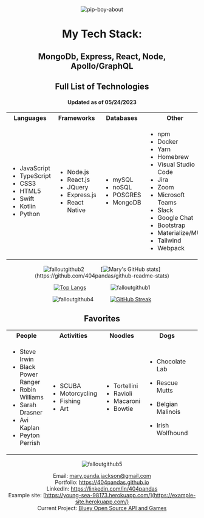 <div align="center">


![pip-boy-about](https://github.com/404pandas/404pandas/assets/113853550/3606f887-1ca9-44fa-a07b-9a44bf249ce9) 

 # My Tech Stack:
  ## MongoDb, Express, React, Node, Apollo/GraphQL
  
## Full List of Technologies
  #### Updated as of 05/24/2023

<table>
<tr>
<th> Languages </th>
<th> Frameworks </th>
  <th> Databases </th>
<th> Other </th>
  <th> Other </th>
</tr>
<tr>
<td>
  
- JavaScript
- TypeScript
- CSS3
- HTML5
- Swift
- Kotlin
- Python
  
</td>
<td>
  
- Node.js
- React.js
- JQuery
- Express.js
- React Native
  
</td>
<td>
  
- mySQL
- noSQL
- POSGRES
- MongoDB
  
</td>
<td>
  
- npm
- Docker
- Yarn
- Homebrew
- Visual Studio Code
- Jira
- Zoom
- Microsoft Teams
- Slack
- Google Chat
- Bootstrap
- Materialize/MUI
- Tailwind
- Webpack
  
</td>
<td>
  
- Zeppelin
- GSAP
- GraphQL/Apollo
- Mongoose
- Sequelize
- Handlebars
- Dbeaver
- Insomnia
- Postman
- Git
- JWT
- Google Dev Suite
- Adobe Creative Suite
  
</td>
</tr>
</table>

  
<!-- Fallout Guy Bottle Left and Stats Card Right -->
![falloutgithub2](https://github.com/404pandas/404pandas/assets/113853550/26226852-15b9-4708-a9e6-b8492f58bd1b) <span> `     ` </span> [![Mary's GitHub stats](https://github-readme-stats.vercel.app/api?username=404pandas&count_private=true&show_icons=true&theme=merko&custom_title=S.C.P.I.C.)](https://github.com/404pandas/github-readme-stats) 

<!-- Donut chart for languages (me gusta CSS) Left Fallout Guy Jumprope Right -->
[![Top Langs](https://github-readme-stats.vercel.app/api/top-langs/?username=404pandas&layout=donut&theme=merko)](https://github.com/404pandas/github-readme-stats) `        ` ![falloutgithub1](https://github.com/404pandas/404pandas/assets/113853550/d31a23f5-40fc-4d3a-bf27-e92c0469db66)

<!-- Fallout Guy Thumbs Up Left Streak Card Right -->
![falloutgithub4](https://github.com/404pandas/404pandas/assets/113853550/cb6b520c-cd36-41d8-a4dd-c7f79d541969) `     ` [![GitHub Streak](https://streak-stats.demolab.com/?user=404pandas&theme=merko)](https://git.io/streak-stats)

<!-- Favorites  -->
## Favorites

<table>
<tr>
<th> People </th>
<th> Activities </th>
  <th> Noodles </th>
<th> Dogs </th>
  <th> Animals </th>
</tr>
<tr>
<td>
  
- Steve Irwin
- Black Power Ranger
- Robin Williams
- Sarah Drasner
- Avi Kaplan
- Peyton Perrish
  
</td>
<td>
  
- SCUBA
- Motorcycling
- Fishing
- Art
  
</td>
<td>
  
- Tortellini
- Ravioli
- Macaroni
- Bowtie
  
</td>
    <td>
    
- Chocolate Lab
- Rescue Mutts
- Belgian Malinois
- Irish Wolfhound
    
  </td>
<td>
  
- Panda
- Quokka
- Secretary Bird
- Fennec Fox
  
</td>
  
</tr>
</table>


![falloutgithub5](https://github.com/404pandas/404pandas/assets/113853550/11e14554-683a-4448-9afe-60e405f28d16)
  
  Email: mary.panda.jackson@gmail.com
  </br>
  Portfolio: https://404pandas.github.io
    </br>
  LinkedIn: https://linkedin.com/in/404pandas
    </br>
  Example site: [https://young-sea-98173.herokuapp.com/](https://example-site.herokuapp.com/)
    </br>
  Current Project: [Bluey Open Source API and Games](https://github.com/404pandas/blue-dog-api)

</div>
